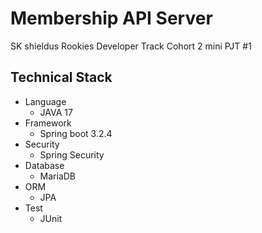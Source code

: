 # Membership API Server
SK shieldus Rookies Developer Track Cohort 2
mini PJT #1

## Technical Stack

- Language
  - JAVA 17
- Framework
  - Spring boot 3.2.4
- Security
  - Spring Security
- Database
  - MariaDB
- ORM
  - JPA
- Test
  - JUnit